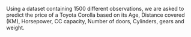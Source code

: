 Using a dataset containing 1500 different observations, we are asked to predict the price of a Toyota Corolla based on
its Age, Distance covered (KM), Horsepower, CC capacity, Number of doors, Cylinders, gears and weight. 
